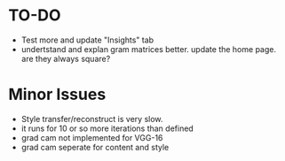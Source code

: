 # TO-DO
- Test more and update "Insights" tab
- undertstand and explan gram matrices better. update the home page. are they always square?

# Minor Issues
- Style transfer/reconstruct is very slow.
- it runs for 10 or so more iterations than defined
- grad cam not implemented for VGG-16
- grad cam seperate for content and style
